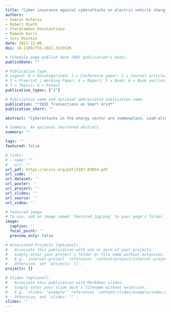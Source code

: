 ```yaml
---
title: "Cyber insurance against cyberattacks on electric vehicle charging stations"
authors:
- Samrat Acharya
- Robert Mieth
- Charalambos Konstantinou
- Ramesh Karri
- Yury Dvorkin
date: 2021-12-08
doi: 10.1109/TSG.2021.3133536

# Schedule page publish date (NOT publication's date).
publishDate: ""

# Publication type.
# Legend: 0 = Uncategorized; 1 = Conference paper; 2 = Journal article;
# 3 = Preprint / Working Paper; 4 = Report; 5 = Book; 6 = Book section;
# 7 = Thesis; 8 = Patent
publication_types: ["2"]

# Publication name and optional abbreviated publication name.
publication: "*IEEE Transactions on Smart Grid*"
publication_short: ""

abstract: "Cyberattacks in the energy sector are commonplace. Load-altering cyberattacks launched via the manipulations of high-wattage appliances and assets are particularly alarming, as they are not continuously monitored by electric power utilities. Public Electric Vehicle Charging Stations (EVCSs) are among such high-wattage assets. Even EVCSs monitored by the electric power utilities and protected by state-of-the-art defense mechanisms are vulnerable to cyberattacks. Such cyberattacks cause financial losses to the EVCSs. In this paper, we propose cyber insurance for EVCSs to hedge the economic loss due to such cyberattacks and develop a data-driven cyber insurance design model for public EVCSs. Under mild modeling assumptions, we derive an optimal cyber insurance premium. Then, we ensure the robustness of this optimal premium and investigate the risk of insuring the EVCSs using a suitable risk assessment metric (Conditional Value-at-Risk). A case study with data from EVCSs in Manhattan, New York illustrates our results. Our results demonstrate that risk assessment is crucial for designing insurance premiums. Furthermore, the premium increases in proportion to the loss coverage offered for the EVCSs. This work informs the stakeholders involved in the roll-out and operation of public EVCSs about the benefits of cyber insurance and suggests that insurance premiums can be reduced by deploying state-of-the-art defense mechanisms."

# Summary. An optional shortened abstract.
summary: ""

tags: ''
featured: false

# links:
# - name: ""
#   url: ""
url_pdf: https://arxiv.org/pdf/2107.03954.pdf
url_code: ''
url_dataset: ''
url_poster: ''
url_project: ''
url_slides: ''
url_source: ''
url_video: ''

# Featured image
# To use, add an image named `featured.jpg/png` to your page's folder. 
image:
  caption: ''
  focal_point: ''
  preview_only: false

# Associated Projects (optional).
#   Associate this publication with one or more of your projects.
#   Simply enter your project's folder or file name without extension.
#   E.g. `internal-project` references `content/project/internal-project/index.md`.
#   Otherwise, set `projects: []`.
projects: []

# Slides (optional).
#   Associate this publication with Markdown slides.
#   Simply enter your slide deck's filename without extension.
#   E.g. `slides: "example"` references `content/slides/example/index.md`.
#   Otherwise, set `slides: ""`.
slides: ''
---
```

